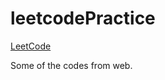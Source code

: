 leetcodePractice
================

<a href="http://oj.leetcode.com/problems/"> LeetCode </a>

Some of the codes from web.
